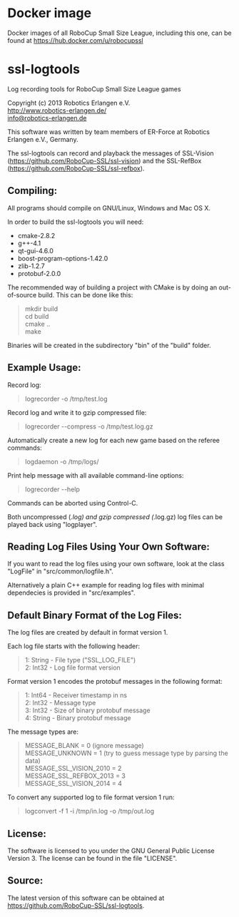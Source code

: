 Docker image
============

Docker images of all RoboCup Small Size League, including this one, can be found at https://hub.docker.com/u/robocupssl

ssl-logtools
============

Log recording tools for RoboCup Small Size League games

Copyright (c) 2013 Robotics Erlangen e.V. <br>
http://www.robotics-erlangen.de/ <br>
info@robotics-erlangen.de <br>

This software was written by team members of ER-Force at
Robotics Erlangen e.V., Germany.

The ssl-logtools can record and playback the messages of SSL-Vision
(https://github.com/RoboCup-SSL/ssl-vision) and the SSL-RefBox
(https://github.com/RoboCup-SSL/ssl-refbox).

Compiling:
------------

All programs should compile on GNU/Linux, Windows and Mac OS X.

In order to build the ssl-logtools you will need:
  * cmake-2.8.2
  * g++-4.1
  * qt-gui-4.6.0
  * boost-program-options-1.42.0
  * zlib-1.2.7
  * protobuf-2.0.0

The recommended way of building a project with CMake is by doing an
out-of-source build. This can be done like this:

> mkdir build <br>
> cd build <br>
> cmake .. <br>
> make <br>

Binaries will be created in the subdirectory "bin" of the "build" folder.

Example Usage:
------------

Record log:
> logrecorder -o /tmp/test.log

Record log and write it to gzip compressed file:
> logrecorder --compress -o /tmp/test.log.gz

Automatically create a new log for each new game based on the referee commands:
> logdaemon -o /tmp/logs/

Print help message with all available command-line options:
> logrecorder --help

Commands can be aborted using Control-C.

Both uncompressed (*.log) and gzip compressed (*.log.gz) log files can be played back
using "logplayer".

Reading Log Files Using Your Own Software:
------------

If you want to read the log files using your own software, look at the class
"LogFile" in "src/common/logfile.h".

Alternatively a plain C++ example for reading log files with minimal dependecies
is provided in "src/examples".

Default Binary Format of the Log Files:
------------

The log files are created by default in format version 1.

Each log file starts with the following header:

> 1: String - File type ("SSL_LOG_FILE") <br>
> 2: Int32  - Log file format version <br>

Format version 1 encodes the protobuf messages in the following format:

> 1: Int64  - Receiver timestamp in ns <br>
> 2: Int32  - Message type <br>
> 3: Int32  - Size of binary protobuf message <br>
> 4: String - Binary protobuf message <br>

The message types are:

> MESSAGE_BLANK           = 0 (ignore message)<br>
> MESSAGE_UNKNOWN         = 1 (try to guess message type by parsing the data)<br>
> MESSAGE_SSL_VISION_2010 = 2<br>
> MESSAGE_SSL_REFBOX_2013 = 3<br>
> MESSAGE_SSL_VISION_2014 = 4<br>

To convert any supported log to file format version 1 run:
> logconvert -f 1 -i /tmp/in.log -o /tmp/out.log

License:
------------

The software is licensed to you under the GNU General Public License
Version 3. The license can be found in the file "LICENSE".

Source:
------------

The latest version of this software can be obtained at
https://github.com/RoboCup-SSL/ssl-logtools.

